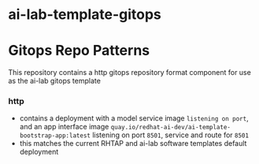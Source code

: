 # ai-lab-template-gitops

# Gitops Repo Patterns

This repository contains a http gitops repository format component for use as the ai-lab gitops template

### http 
- contains a deployment with a model service image `` listening on port ``, and an app interface image `quay.io/redhat-ai-dev/ai-template-bootstrap-app:latest` listening on port `8501`, service and route for `8501`
- this matches the current RHTAP and ai-lab software templates default deployment